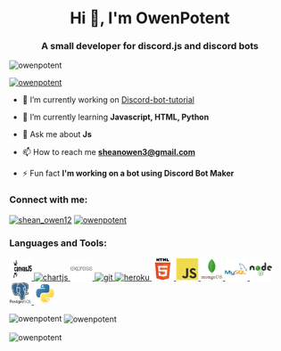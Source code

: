 <h1 align="center">Hi 👋, I'm OwenPotent</h1>
<h3 align="center">A small developer for discord.js and discord bots</h3>

<p align="left"> <img src="https://komarev.com/ghpvc/?username=owenpotent&label=Profile%20views&color=0e75b6&style=flat" alt="owenpotent" /> </p>

<p align="left"> <a href="https://github.com/ryo-ma/github-profile-trophy"><img src="https://github-profile-trophy.vercel.app/?username=owenpotent" alt="owenpotent" /></a> </p>

- 🔭 I’m currently working on [Discord-bot-tutorial](https://github.com/OwenPotent/Discord-bot-tutorial)

- 🌱 I’m currently learning **Javascript, HTML, Python**

- 💬 Ask me about **Js**

- 📫 How to reach me **sheanowen3@gmail.com**

- ⚡ Fun fact **I'm working on a bot using Discord Bot Maker**

<h3 align="left">Connect with me:</h3>
<p align="left">
<a href="https://instagram.com/shean_owen12" target="blank"><img align="center" src="https://cdn.jsdelivr.net/npm/simple-icons@3.0.1/icons/instagram.svg" alt="shean_owen12" height="30" width="40" /></a>
<a href="https://www.youtube.com/c/owenpotent" target="blank"><img align="center" src="https://cdn.jsdelivr.net/npm/simple-icons@3.0.1/icons/youtube.svg" alt="owenpotent" height="30" width="40" /></a>
</p>

<h3 align="left">Languages and Tools:</h3>
<p align="left"> <a href="https://canvasjs.com" target="_blank"> <img src="https://raw.githubusercontent.com/Hardik0307/Hardik0307/master/assets/canvasjs-charts.svg" alt="canvasjs" width="40" height="40"/> </a> <a href="https://www.chartjs.org" target="_blank"> <img src="https://www.chartjs.org/media/logo-title.svg" alt="chartjs" width="40" height="40"/> </a> <a href="https://expressjs.com" target="_blank"> <img src="https://raw.githubusercontent.com/devicons/devicon/master/icons/express/express-original-wordmark.svg" alt="express" width="40" height="40"/> </a> <a href="https://git-scm.com/" target="_blank"> <img src="https://www.vectorlogo.zone/logos/git-scm/git-scm-icon.svg" alt="git" width="40" height="40"/> </a> <a href="https://heroku.com" target="_blank"> <img src="https://www.vectorlogo.zone/logos/heroku/heroku-icon.svg" alt="heroku" width="40" height="40"/> </a> <a href="https://www.w3.org/html/" target="_blank"> <img src="https://raw.githubusercontent.com/devicons/devicon/master/icons/html5/html5-original-wordmark.svg" alt="html5" width="40" height="40"/> </a> <a href="https://developer.mozilla.org/en-US/docs/Web/JavaScript" target="_blank"> <img src="https://raw.githubusercontent.com/devicons/devicon/master/icons/javascript/javascript-original.svg" alt="javascript" width="40" height="40"/> </a> <a href="https://www.mongodb.com/" target="_blank"> <img src="https://raw.githubusercontent.com/devicons/devicon/master/icons/mongodb/mongodb-original-wordmark.svg" alt="mongodb" width="40" height="40"/> </a> <a href="https://www.mysql.com/" target="_blank"> <img src="https://raw.githubusercontent.com/devicons/devicon/master/icons/mysql/mysql-original-wordmark.svg" alt="mysql" width="40" height="40"/> </a> <a href="https://nodejs.org" target="_blank"> <img src="https://raw.githubusercontent.com/devicons/devicon/master/icons/nodejs/nodejs-original-wordmark.svg" alt="nodejs" width="40" height="40"/> </a> <a href="https://www.postgresql.org" target="_blank"> <img src="https://raw.githubusercontent.com/devicons/devicon/master/icons/postgresql/postgresql-original-wordmark.svg" alt="postgresql" width="40" height="40"/> </a> <a href="https://www.python.org" target="_blank"> <img src="https://raw.githubusercontent.com/devicons/devicon/master/icons/python/python-original.svg" alt="python" width="40" height="40"/> </a> </p>

<p><img align="left" src="https://github-readme-stats.vercel.app/api/top-langs?username=owenpotent&show_icons=true&locale=en&layout=compact" alt="owenpotent" /></p>

<p>&nbsp;<img align="center" src="https://github-readme-stats.vercel.app/api?username=owenpotent&show_icons=true&locale=en" alt="owenpotent" /></p>

<p><img align="center" src="https://github-readme-streak-stats.herokuapp.com/?user=owenpotent&" alt="owenpotent" /></p>

